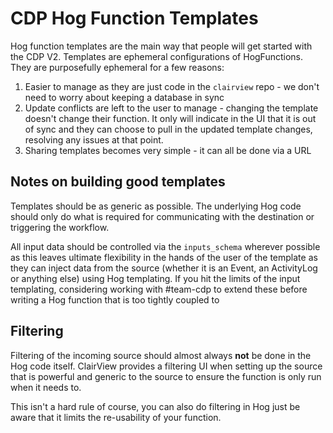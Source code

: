 # CDP Hog Function Templates

Hog function templates are the main way that people will get started with the CDP V2. Templates are ephemeral configurations of HogFunctions. They are purposefully ephemeral for a few reasons:

1. Easier to manage as they are just code in the `clairview` repo - we don't need to worry about keeping a database in sync
2. Update conflicts are left to the user to manage - changing the template doesn't change their function. It only will indicate in the UI that it is out of sync and they can choose to pull in the updated template changes, resolving any issues at that point.
3. Sharing templates becomes very simple - it can all be done via a URL

## Notes on building good templates

Templates should be as generic as possible. The underlying Hog code should only do what is required for communicating with the destination or triggering the workflow.

All input data should be controlled via the `inputs_schema` wherever possible as this leaves ultimate flexibility in the hands of the user of the template as they can inject data from the source (whether it is an Event, an ActivityLog or anything else) using Hog templating. If you hit the limits of the input templating, considering working with #team-cdp to extend these before writing a Hog function that is too tightly coupled to

## Filtering

Filtering of the incoming source should almost always **not** be done in the Hog code itself. ClairView provides a filtering UI when setting up the source that is powerful and generic to the source to ensure the function is only run when it needs to.

This isn't a hard rule of course, you can also do filtering in Hog just be aware that it limits the re-usability of your function.
